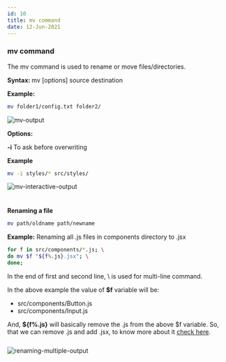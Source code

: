 ```yaml
---
id: 10
title: mv command
date: 12-Jun-2021
---
```


### mv command

The mv command is used to rename or move files/directories.

<p class="lc-paragraph">
<strong>Syntax:&nbsp;</strong>mv [options] source destination
</p>

<p class="lc-paragraph">
<strong>Example:</strong>
</p>

```bash
mv folder1/config.txt folder2/
```

<img class='lc-img' src='https://user-images.githubusercontent.com/43666833/173246101-4713519b-930e-4554-b1f0-12738dbadb63.gif' alt='mv-output'>

<p class="lc-paragraph"><strong>Options:</strong></p>

<div class="command-option">
    <strong>-i</strong>
    <span>To ask before overwriting</span>
</div>

**Example**

```bash
mv -i styles/* src/styles/
```

<img class='lc-img' src='https://user-images.githubusercontent.com/43666833/173247091-0e0a96e4-c2b0-4203-ab87-de55c432b8b2.gif' alt='mv-interactive-output' >

<div style="height:24px"></div>

**Renaming a file**

```bash
mv path/oldname path/newname
```

**Example:** Renaming all .js files in components directory to .jsx

```bash
for f in src/components/*.js; \
do mv $f "${f%.js}.jsx"; \
done;
```

In the end of first and second line, \ is used for multi-line command.

In the above example the value of **$f** variable will be:

- src/components/Button.js
- src/components/Input.js

And, **${f%.js}** will basically remove the .js from the above $f variable. So, that we can remove .js and add .jsx, to know more about it <a href='http://stackoverflow.com/a/9559024/1709587' target='_blank'>check here</a>.

<div style="height:12px;"></div>

<img class='lc-img' src='https://user-images.githubusercontent.com/43666833/173248074-67c19678-7250-4313-81e9-3dd14c3dfea7.gif' alt='renaming-multiple-output'>

